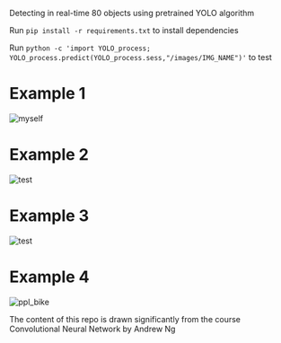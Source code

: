 Detecting in real-time 80 objects using pretrained YOLO algorithm

Run ``pip install -r requirements.txt`` to install dependencies

Run ``python -c 'import YOLO_process; YOLO_process.predict(YOLO_process.sess,"/images/IMG_NAME")'`` to test

# Example 1

![myself](https://user-images.githubusercontent.com/29159878/48108915-4b46fe80-e213-11e8-99c6-7c9c3c5378ee.jpg)


# Example 2

![test](https://user-images.githubusercontent.com/29159878/48079319-1dcd6700-e1b9-11e8-9f84-b3e983919f32.jpg)


# Example 3

![test](https://user-images.githubusercontent.com/29159878/48102479-2ba2dc80-e1f9-11e8-83b9-57ac6943d0a0.jpg)

# Example 4

![ppl_bike](https://user-images.githubusercontent.com/29159878/48107310-26e82380-e20d-11e8-8666-482063150f42.jpg)


The content of this repo is drawn significantly from the course Convolutional Neural Network by Andrew Ng
